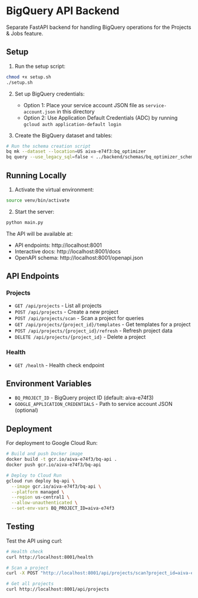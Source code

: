 # BigQuery API Backend

Separate FastAPI backend for handling BigQuery operations for the Projects & Jobs feature.

## Setup

1. Run the setup script:
```bash
chmod +x setup.sh
./setup.sh
```

2. Set up BigQuery credentials:
   - Option 1: Place your service account JSON file as `service-account.json` in this directory
   - Option 2: Use Application Default Credentials (ADC) by running `gcloud auth application-default login`

3. Create the BigQuery dataset and tables:
```bash
# Run the schema creation script
bq mk --dataset --location=US aiva-e74f3:bq_optimizer
bq query --use_legacy_sql=false < ../backend/schemas/bq_optimizer_schema.sql
```

## Running Locally

1. Activate the virtual environment:
```bash
source venv/bin/activate
```

2. Start the server:
```bash
python main.py
```

The API will be available at:
- API endpoints: http://localhost:8001
- Interactive docs: http://localhost:8001/docs
- OpenAPI schema: http://localhost:8001/openapi.json

## API Endpoints

### Projects
- `GET /api/projects` - List all projects
- `POST /api/projects` - Create a new project
- `POST /api/projects/scan` - Scan a project for queries
- `GET /api/projects/{project_id}/templates` - Get templates for a project
- `POST /api/projects/{project_id}/refresh` - Refresh project data
- `DELETE /api/projects/{project_id}` - Delete a project

### Health
- `GET /health` - Health check endpoint

## Environment Variables

- `BQ_PROJECT_ID` - BigQuery project ID (default: aiva-e74f3)
- `GOOGLE_APPLICATION_CREDENTIALS` - Path to service account JSON (optional)

## Deployment

For deployment to Google Cloud Run:

```bash
# Build and push Docker image
docker build -t gcr.io/aiva-e74f3/bq-api .
docker push gcr.io/aiva-e74f3/bq-api

# Deploy to Cloud Run
gcloud run deploy bq-api \
  --image gcr.io/aiva-e74f3/bq-api \
  --platform managed \
  --region us-central1 \
  --allow-unauthenticated \
  --set-env-vars BQ_PROJECT_ID=aiva-e74f3
```

## Testing

Test the API using curl:

```bash
# Health check
curl http://localhost:8001/health

# Scan a project
curl -X POST "http://localhost:8001/api/projects/scan?project_id=aiva-e74f3&analysis_window=30"

# Get all projects
curl http://localhost:8001/api/projects
```